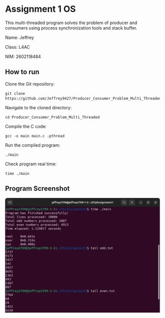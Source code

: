 # Assignment 1 OS

This multi-threaded program solves the problem of producer and consumers using process synchronization tools and stack buffer. 

Name: Jeffrey 

Class: L4AC

NIM: 2602118484

## How to run 
Clone the Git repository:
```
git clone https://github.com/Jeffrey9427/Producer_Consumer_Problem_Multi_Threaded
```
Navigate to the cloned directory:
```
cd Producer_Consumer_Problem_Multi_Threaded
```
Compile the C code:
```
gcc -o main main.c -pthread
```
Run the compiled program:
```
./main
```
Check program real time: 
```
time ./main
```

## Program Screenshot 
![program](/program.png)
